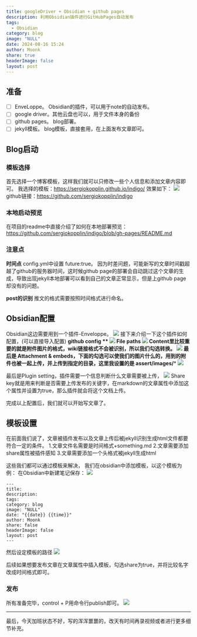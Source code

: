 ```yaml
---
title: googleDriver + Obsidian + github pages
description: 利用Obsidian插件进行GitHubPages自动发布
tags:
  - Obsidian
category: blog
image: "NULL"
date: 2024-08-16 15:24
author: Moonk
share: true
headerImage: false
layout: post
---
```


## 准备
- [ ] EnveLoppe。    Obsidian的插件，可以用于note的自动发布。
- [ ] google driver。其他云盘也可以，用于文件本身的备份
- [ ] github pages。 blog部署。
- [ ] jekyll模板。       blog模板，直接套用，在上面发布文章即可。 

## Blog启动
### 模板选择
首先选择一个博客模板，这样我们就可以只修改一些个人信息和添加文章内容即可。
我选择的模板：https://sergiokopplin.github.io/indigo/
效果如下：
![](../../assets/images/0816/2024-08-16-15-08-202408171056.png)
github链接：https://github.com/sergiokopplin/indigo
### 本地启动预览
在项目的readme中直接介绍了如何在本地部署预览：
https://github.com/sergiokopplin/indigo/blob/gh-pages/README.md
### 注意点
**时间点**
config.yml中设置 future:true。
因为时差问题，可能新写的文章时间戳超越了github的服务器时间，这时候github page的部署会自动跳过这个文章的生成，导致出现jekyll本地部署可以看到自己的文章正常显示，但是上github page却没有的问题。

**post的识别**
推文的格式需要按照时间格式进行命名。

## Obsidian配置
Obsidian这边需要用到一个插件-Enveloppe。
![](../../assets/images/0816/2024-08-16-15-8-202408171107.png)
接下来介绍一下这个插件如何配置，(可以直接导入配置)
**github config **
![](../../assets/images/0816/2024-08-16-15-8-202408171112.png)
**File paths**
![](../../assets/images/0816/2024-08-16-15-8-202408171116.png)
**Content**里比较重要的就是附件图片的格式，wiki链接格式不会被识别，所以我们勾选转换。
![](../../assets/images/0816/2024-08-16-15-8-202408171119.png)
最后是 **Attachment & embeds**，下面的勾选可以使我们的图片什么的，用到的附件也被一起上传，并上传到指定的目录，这里我设置的是 assert/images/***
![](../../assets/images/0816/2024-08-16-15-8-202408171120.png)

最后是Plugin setting，插件需要一个信息判断什么文章需要被上传，
![](../../assets/images/0816/2024-08-16-15-8-202408171122.png)
Share key就是用来判断是否需要上传发布的关键字，在markdown的文章属性中添加这个属性并设置为true，那么插件就会将这个文档上传。


完成以上配置后，我们就可以开始写文章了。

## 模板设置
在前面我们说了，文章被插件发布以及文章上传后被jekyll识别生成html文件都要符合一定的条件。
1.文章文件名需要是时间格式+something.md
2.文章需要添加share属性被插件感知
3.文章需要添加一个头格式被jekyll生成html

这些我们都可以通过模板来解决，
我们在obsidian中添加模板，以这个模板为例：
在Obsidian中新建笔记保存：
![](../../assets/images/0816/2024-08-16-15-8-202408171354.png)
```
---
title: 
description: 
tags: 
category: blog
image: "NULL"
date: "{{date}} {{time}}"
author: Moonk
share: false
headerImage: false
layout: post
---
```
然后设定模板的路径
![](../../assets/images/0816/2024-08-16-15-8-202408171353.png)

后续如果想要发布文章在文章属性中插入模板，勾选share为true，并将比较名字改成时间格式即可。

### 发布
所有准备完毕，control + P用命令行publish即可。
![](../../assets/images/0816/2024-08-16-15-8-202408171357.png)


---
最后，今天加班状态不好，写的浑浑噩噩的，改天有时间再录视频或者进行更多细节补充。